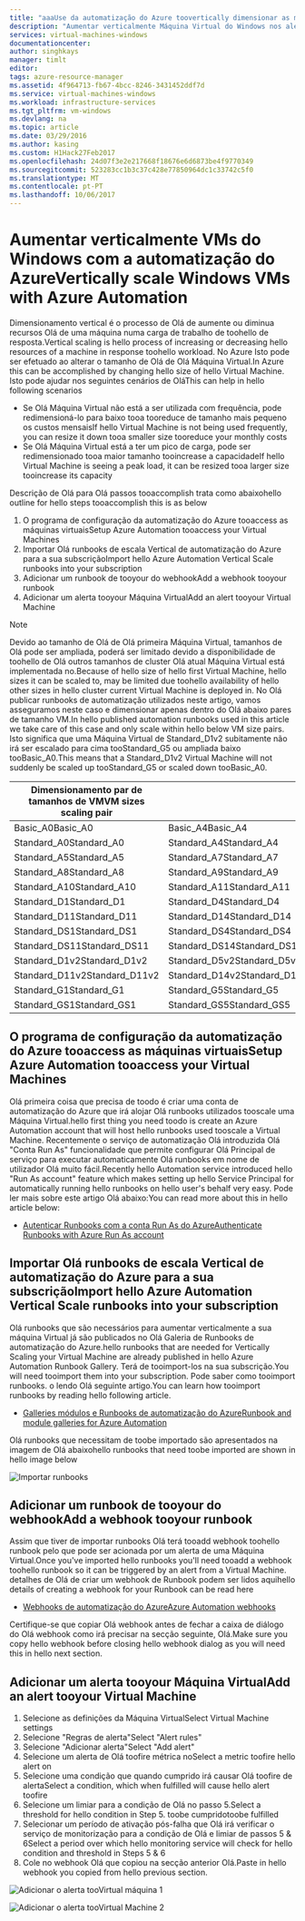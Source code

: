 ```yaml
---
title: "aaaUse da automatização do Azure toovertically dimensionar as máquinas virtuais do Windows | Microsoft Docs"
description: "Aumentar verticalmente Máquina Virtual do Windows nos alertas do toomonitoring resposta com a automatização do Azure"
services: virtual-machines-windows
documentationcenter: 
author: singhkays
manager: timlt
editor: 
tags: azure-resource-manager
ms.assetid: 4f964713-fb67-4bcc-8246-3431452ddf7d
ms.service: virtual-machines-windows
ms.workload: infrastructure-services
ms.tgt_pltfrm: vm-windows
ms.devlang: na
ms.topic: article
ms.date: 03/29/2016
ms.author: kasing
ms.custom: H1Hack27Feb2017
ms.openlocfilehash: 24d07f3e2e217668f18676e6d6873be4f9770349
ms.sourcegitcommit: 523283cc1b3c37c428e77850964dc1c33742c5f0
ms.translationtype: MT
ms.contentlocale: pt-PT
ms.lasthandoff: 10/06/2017
---
```

# <a name="vertically-scale-windows-vms-with-azure-automation"></a><span data-ttu-id="d429d-103">Aumentar verticalmente VMs do Windows com a automatização do Azure</span><span class="sxs-lookup"><span data-stu-id="d429d-103">Vertically scale Windows VMs with Azure Automation</span></span>

<span data-ttu-id="d429d-104">Dimensionamento vertical é o processo de Olá de aumente ou diminua recursos Olá de uma máquina numa carga de trabalho de toohello de resposta.</span><span class="sxs-lookup"><span data-stu-id="d429d-104">Vertical scaling is hello process of increasing or decreasing hello resources of a machine in response toohello workload.</span></span> <span data-ttu-id="d429d-105">No Azure Isto pode ser efetuado ao alterar o tamanho de Olá de Olá Máquina Virtual.</span><span class="sxs-lookup"><span data-stu-id="d429d-105">In Azure this can be accomplished by changing hello size of hello Virtual Machine.</span></span> <span data-ttu-id="d429d-106">Isto pode ajudar nos seguintes cenários de Olá</span><span class="sxs-lookup"><span data-stu-id="d429d-106">This can help in hello following scenarios</span></span>

* <span data-ttu-id="d429d-107">Se Olá Máquina Virtual não está a ser utilizada com frequência, pode redimensioná-lo para baixo tooa tooreduce de tamanho mais pequeno os custos mensais</span><span class="sxs-lookup"><span data-stu-id="d429d-107">If hello Virtual Machine is not being used frequently, you can resize it down tooa smaller size tooreduce your monthly costs</span></span>
* <span data-ttu-id="d429d-108">Se Olá Máquina Virtual está a ter um pico de carga, pode ser redimensionado tooa maior tamanho tooincrease a capacidade</span><span class="sxs-lookup"><span data-stu-id="d429d-108">If hello Virtual Machine is seeing a peak load, it can be resized tooa larger size tooincrease its capacity</span></span>

<span data-ttu-id="d429d-109">Descrição de Olá para Olá passos tooaccomplish trata como abaixo</span><span class="sxs-lookup"><span data-stu-id="d429d-109">hello outline for hello steps tooaccomplish this is as below</span></span>

1. <span data-ttu-id="d429d-110">O programa de configuração da automatização do Azure tooaccess as máquinas virtuais</span><span class="sxs-lookup"><span data-stu-id="d429d-110">Setup Azure Automation tooaccess your Virtual Machines</span></span>
2. <span data-ttu-id="d429d-111">Importar Olá runbooks de escala Vertical de automatização do Azure para a sua subscrição</span><span class="sxs-lookup"><span data-stu-id="d429d-111">Import hello Azure Automation Vertical Scale runbooks into your subscription</span></span>
3. <span data-ttu-id="d429d-112">Adicionar um runbook de tooyour do webhook</span><span class="sxs-lookup"><span data-stu-id="d429d-112">Add a webhook tooyour runbook</span></span>
4. <span data-ttu-id="d429d-113">Adicionar um alerta tooyour Máquina Virtual</span><span class="sxs-lookup"><span data-stu-id="d429d-113">Add an alert tooyour Virtual Machine</span></span>

> [!NOTE]
> <span data-ttu-id="d429d-114">Devido ao tamanho de Olá de Olá primeira Máquina Virtual, tamanhos de Olá pode ser ampliada, poderá ser limitado devido a disponibilidade de toohello de Olá outros tamanhos de cluster Olá atual Máquina Virtual está implementada no.</span><span class="sxs-lookup"><span data-stu-id="d429d-114">Because of hello size of hello first Virtual Machine, hello sizes it can be scaled to, may be limited due toohello availability of hello other sizes in hello cluster current Virtual Machine is deployed in.</span></span> <span data-ttu-id="d429d-115">No Olá publicar runbooks de automatização utilizados neste artigo, vamos asseguramos neste caso e dimensionar apenas dentro do Olá abaixo pares de tamanho VM.</span><span class="sxs-lookup"><span data-stu-id="d429d-115">In hello published automation runbooks used in this article we take care of this case and only scale within hello below VM size pairs.</span></span> <span data-ttu-id="d429d-116">Isto significa que uma Máquina Virtual de Standard_D1v2 subitamente não irá ser escalado para cima tooStandard_G5 ou ampliada baixo tooBasic_A0.</span><span class="sxs-lookup"><span data-stu-id="d429d-116">This means that a Standard_D1v2 Virtual Machine will not suddenly be scaled up tooStandard_G5 or scaled down tooBasic_A0.</span></span>
> 
> | <span data-ttu-id="d429d-117">Dimensionamento par de tamanhos de VM</span><span class="sxs-lookup"><span data-stu-id="d429d-117">VM sizes scaling pair</span></span> |  |
> | --- | --- |
> | <span data-ttu-id="d429d-118">Basic_A0</span><span class="sxs-lookup"><span data-stu-id="d429d-118">Basic_A0</span></span> |<span data-ttu-id="d429d-119">Basic_A4</span><span class="sxs-lookup"><span data-stu-id="d429d-119">Basic_A4</span></span> |
> | <span data-ttu-id="d429d-120">Standard_A0</span><span class="sxs-lookup"><span data-stu-id="d429d-120">Standard_A0</span></span> |<span data-ttu-id="d429d-121">Standard_A4</span><span class="sxs-lookup"><span data-stu-id="d429d-121">Standard_A4</span></span> |
> | <span data-ttu-id="d429d-122">Standard_A5</span><span class="sxs-lookup"><span data-stu-id="d429d-122">Standard_A5</span></span> |<span data-ttu-id="d429d-123">Standard_A7</span><span class="sxs-lookup"><span data-stu-id="d429d-123">Standard_A7</span></span> |
> | <span data-ttu-id="d429d-124">Standard_A8</span><span class="sxs-lookup"><span data-stu-id="d429d-124">Standard_A8</span></span> |<span data-ttu-id="d429d-125">Standard_A9</span><span class="sxs-lookup"><span data-stu-id="d429d-125">Standard_A9</span></span> |
> | <span data-ttu-id="d429d-126">Standard_A10</span><span class="sxs-lookup"><span data-stu-id="d429d-126">Standard_A10</span></span> |<span data-ttu-id="d429d-127">Standard_A11</span><span class="sxs-lookup"><span data-stu-id="d429d-127">Standard_A11</span></span> |
> | <span data-ttu-id="d429d-128">Standard_D1</span><span class="sxs-lookup"><span data-stu-id="d429d-128">Standard_D1</span></span> |<span data-ttu-id="d429d-129">Standard_D4</span><span class="sxs-lookup"><span data-stu-id="d429d-129">Standard_D4</span></span> |
> | <span data-ttu-id="d429d-130">Standard_D11</span><span class="sxs-lookup"><span data-stu-id="d429d-130">Standard_D11</span></span> |<span data-ttu-id="d429d-131">Standard_D14</span><span class="sxs-lookup"><span data-stu-id="d429d-131">Standard_D14</span></span> |
> | <span data-ttu-id="d429d-132">Standard_DS1</span><span class="sxs-lookup"><span data-stu-id="d429d-132">Standard_DS1</span></span> |<span data-ttu-id="d429d-133">Standard_DS4</span><span class="sxs-lookup"><span data-stu-id="d429d-133">Standard_DS4</span></span> |
> | <span data-ttu-id="d429d-134">Standard_DS11</span><span class="sxs-lookup"><span data-stu-id="d429d-134">Standard_DS11</span></span> |<span data-ttu-id="d429d-135">Standard_DS14</span><span class="sxs-lookup"><span data-stu-id="d429d-135">Standard_DS14</span></span> |
> | <span data-ttu-id="d429d-136">Standard_D1v2</span><span class="sxs-lookup"><span data-stu-id="d429d-136">Standard_D1v2</span></span> |<span data-ttu-id="d429d-137">Standard_D5v2</span><span class="sxs-lookup"><span data-stu-id="d429d-137">Standard_D5v2</span></span> |
> | <span data-ttu-id="d429d-138">Standard_D11v2</span><span class="sxs-lookup"><span data-stu-id="d429d-138">Standard_D11v2</span></span> |<span data-ttu-id="d429d-139">Standard_D14v2</span><span class="sxs-lookup"><span data-stu-id="d429d-139">Standard_D14v2</span></span> |
> | <span data-ttu-id="d429d-140">Standard_G1</span><span class="sxs-lookup"><span data-stu-id="d429d-140">Standard_G1</span></span> |<span data-ttu-id="d429d-141">Standard_G5</span><span class="sxs-lookup"><span data-stu-id="d429d-141">Standard_G5</span></span> |
> | <span data-ttu-id="d429d-142">Standard_GS1</span><span class="sxs-lookup"><span data-stu-id="d429d-142">Standard_GS1</span></span> |<span data-ttu-id="d429d-143">Standard_GS5</span><span class="sxs-lookup"><span data-stu-id="d429d-143">Standard_GS5</span></span> |
> 
> 

## <a name="setup-azure-automation-tooaccess-your-virtual-machines"></a><span data-ttu-id="d429d-144">O programa de configuração da automatização do Azure tooaccess as máquinas virtuais</span><span class="sxs-lookup"><span data-stu-id="d429d-144">Setup Azure Automation tooaccess your Virtual Machines</span></span>
<span data-ttu-id="d429d-145">Olá primeira coisa que precisa de toodo é criar uma conta de automatização do Azure que irá alojar Olá runbooks utilizados tooscale uma Máquina Virtual.</span><span class="sxs-lookup"><span data-stu-id="d429d-145">hello first thing you need toodo is create an Azure Automation account that will host hello runbooks used tooscale a Virtual Machine.</span></span> <span data-ttu-id="d429d-146">Recentemente o serviço de automatização Olá introduzida Olá "Conta Run As" funcionalidade que permite configurar Olá Principal de serviço para executar automaticamente Olá runbooks em nome de utilizador Olá muito fácil.</span><span class="sxs-lookup"><span data-stu-id="d429d-146">Recently hello Automation service introduced hello "Run As account" feature which makes setting up hello Service Principal for automatically running hello runbooks on hello user's behalf very easy.</span></span> <span data-ttu-id="d429d-147">Pode ler mais sobre este artigo Olá abaixo:</span><span class="sxs-lookup"><span data-stu-id="d429d-147">You can read more about this in hello article below:</span></span>

* [<span data-ttu-id="d429d-148">Autenticar Runbooks com a conta Run As do Azure</span><span class="sxs-lookup"><span data-stu-id="d429d-148">Authenticate Runbooks with Azure Run As account</span></span>](../../automation/automation-sec-configure-azure-runas-account.md)

## <a name="import-hello-azure-automation-vertical-scale-runbooks-into-your-subscription"></a><span data-ttu-id="d429d-149">Importar Olá runbooks de escala Vertical de automatização do Azure para a sua subscrição</span><span class="sxs-lookup"><span data-stu-id="d429d-149">Import hello Azure Automation Vertical Scale runbooks into your subscription</span></span>
<span data-ttu-id="d429d-150">Olá runbooks que são necessários para aumentar verticalmente a sua máquina Virtual já são publicados no Olá Galeria de Runbooks de automatização do Azure.</span><span class="sxs-lookup"><span data-stu-id="d429d-150">hello runbooks that are needed for Vertically Scaling your Virtual Machine are already published in hello Azure Automation Runbook Gallery.</span></span> <span data-ttu-id="d429d-151">Terá de tooimport-los na sua subscrição.</span><span class="sxs-lookup"><span data-stu-id="d429d-151">You will need tooimport them into your subscription.</span></span> <span data-ttu-id="d429d-152">Pode saber como tooimport runbooks. o lendo Olá seguinte artigo.</span><span class="sxs-lookup"><span data-stu-id="d429d-152">You can learn how tooimport runbooks by reading hello following article.</span></span>

* [<span data-ttu-id="d429d-153">Galleries módulos e Runbooks de automatização do Azure</span><span class="sxs-lookup"><span data-stu-id="d429d-153">Runbook and module galleries for Azure Automation</span></span>](../../automation/automation-runbook-gallery.md)

<span data-ttu-id="d429d-154">Olá runbooks que necessitam de toobe importado são apresentados na imagem de Olá abaixo</span><span class="sxs-lookup"><span data-stu-id="d429d-154">hello runbooks that need toobe imported are shown in hello image below</span></span>

![Importar runbooks](./media/vertical-scaling-automation/scale-runbooks.png)

## <a name="add-a-webhook-tooyour-runbook"></a><span data-ttu-id="d429d-156">Adicionar um runbook de tooyour do webhook</span><span class="sxs-lookup"><span data-stu-id="d429d-156">Add a webhook tooyour runbook</span></span>
<span data-ttu-id="d429d-157">Assim que tiver de importar runbooks Olá terá tooadd webhook toohello runbook pelo que pode ser acionada por um alerta de uma Máquina Virtual.</span><span class="sxs-lookup"><span data-stu-id="d429d-157">Once you've imported hello runbooks you'll need tooadd a webhook toohello runbook so it can be triggered by an alert from a Virtual Machine.</span></span> <span data-ttu-id="d429d-158">detalhes de Olá de criar um webhook de Runbook podem ser lidos aqui</span><span class="sxs-lookup"><span data-stu-id="d429d-158">hello details of creating a webhook for your Runbook can be read here</span></span>

* [<span data-ttu-id="d429d-159">Webhooks de automatização do Azure</span><span class="sxs-lookup"><span data-stu-id="d429d-159">Azure Automation webhooks</span></span>](../../automation/automation-webhooks.md)

<span data-ttu-id="d429d-160">Certifique-se que copiar Olá webhook antes de fechar a caixa de diálogo do Olá webhook como irá precisar na secção seguinte, Olá.</span><span class="sxs-lookup"><span data-stu-id="d429d-160">Make sure you copy hello webhook before closing hello webhook dialog as you will need this in hello next section.</span></span>

## <a name="add-an-alert-tooyour-virtual-machine"></a><span data-ttu-id="d429d-161">Adicionar um alerta tooyour Máquina Virtual</span><span class="sxs-lookup"><span data-stu-id="d429d-161">Add an alert tooyour Virtual Machine</span></span>
1. <span data-ttu-id="d429d-162">Selecione as definições da Máquina Virtual</span><span class="sxs-lookup"><span data-stu-id="d429d-162">Select Virtual Machine settings</span></span>
2. <span data-ttu-id="d429d-163">Selecione "Regras de alerta"</span><span class="sxs-lookup"><span data-stu-id="d429d-163">Select "Alert rules"</span></span>
3. <span data-ttu-id="d429d-164">Selecione "Adicionar alerta"</span><span class="sxs-lookup"><span data-stu-id="d429d-164">Select "Add alert"</span></span>
4. <span data-ttu-id="d429d-165">Selecione um alerta de Olá toofire métrica no</span><span class="sxs-lookup"><span data-stu-id="d429d-165">Select a metric toofire hello alert on</span></span>
5. <span data-ttu-id="d429d-166">Selecione uma condição que quando cumprido irá causar Olá toofire de alerta</span><span class="sxs-lookup"><span data-stu-id="d429d-166">Select a condition, which when fulfilled will cause hello alert toofire</span></span>
6. <span data-ttu-id="d429d-167">Selecione um limiar para a condição de Olá no passo 5.</span><span class="sxs-lookup"><span data-stu-id="d429d-167">Select a threshold for hello condition in Step 5.</span></span> <span data-ttu-id="d429d-168">toobe cumprido</span><span class="sxs-lookup"><span data-stu-id="d429d-168">toobe fulfilled</span></span>
7. <span data-ttu-id="d429d-169">Selecionar um período de ativação pós-falha que Olá irá verificar o serviço de monitorização para a condição de Olá e limiar de passos 5 & 6</span><span class="sxs-lookup"><span data-stu-id="d429d-169">Select a period over which hello monitoring service will check for hello condition and threshold in Steps 5 & 6</span></span>
8. <span data-ttu-id="d429d-170">Cole no webhook Olá que copiou na secção anterior Olá.</span><span class="sxs-lookup"><span data-stu-id="d429d-170">Paste in hello webhook you copied from hello previous section.</span></span>

![Adicionar o alerta tooVirtual máquina 1](./media/vertical-scaling-automation/add-alert-webhook-1.png)

![Adicionar o alerta tooVirtual Machine 2](./media/vertical-scaling-automation/add-alert-webhook-2.png)

